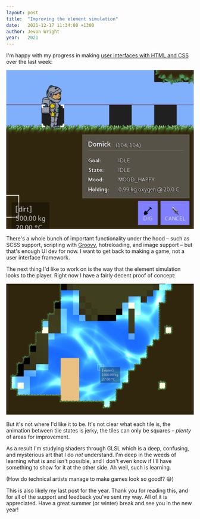 ```yaml
---
layout: post
title:  "Improving the element simulation"
date:   2021-12-17 11:34:00 +1300
author: Jevon Wright
year:   2021
---
```


I'm happy with my progress in making
[user interfaces with HTML and CSS](/2021/12/09/user-interfaces) over the last week:

[![A better character selection panel](/assets/screenshots/2021-12-17.png)](/assets/screenshots/2021-12-17.png)

There's a whole bunch of important functionality under the hood – such as SCSS support,
scripting with [Groovy](https://groovy-lang.org/), hotreloading, and image support –
but that's enough UI dev for now.
I want to get back to making a game, not a user interface framework.

The next thing I'd like to work on is the way that the element simulation looks to the player.
Right now I have a fairly decent proof of concept:

[![Liquids have a cool caustic shader effect](/assets/screenshots/2021-12-17-2.png)](/assets/screenshots/2021-12-17-2.png)

But it's not where I'd like it to be. It's not clear what each tile is, the animation between
tile states is jerky, the tiles can only be squares – _plenty_ of areas for improvement.

As a result I'm studying shaders through GLSL which is a deep, confusing, and mysterious art that
I do _not_ understand. I'm deep in the weeds of learning what is and isn't possible, and I don't
even know if I'll have something to show for it at the other side. Ah well, such is learning.

(How do technical artists manage to make games look so good!? 😅)

This is also likely my last post for the year. Thank you for reading this, and for all of the
support and feedback you've sent my way. All of it is appreciated. Have a great summer (or winter) break and
see you in the new year!
